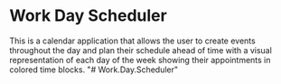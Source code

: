 # Work Day Scheduler
This is a calendar application that allows the user to create events throughout the day and plan their schedule ahead of time with a visual representation of each day of the week showing their appointments in colored time blocks.
"# Work.Day.Scheduler" 
